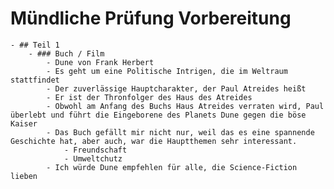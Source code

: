 # Mündliche Prüfung Vorbereitung
	- ## Teil 1
		- ### Buch / Film
			- Dune von Frank Herbert
			- Es geht um eine Politische Intrigen, die im Weltraum stattfindet
			- Der zuverlässige Hauptcharakter, der Paul Atreides heißt
			- Er ist der Thronfolger des Haus des Atreides
			- Obwohl am Anfang des Buchs Haus Atreides verraten wird, Paul überlebt und führt die Eingeborene des Planets Dune gegen die böse Kaiser
			- Das Buch gefällt mir nicht nur, weil das es eine spannende Geschichte hat, aber auch, war die Hauptthemen sehr interessant.
				- Freundschaft
				- Umweltchutz
			- Ich würde Dune empfehlen für alle, die Science-Fiction lieben